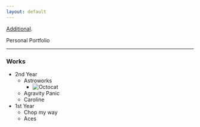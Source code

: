 ```yaml
---
layout: default
---
```


[Additional](./Additionals.md).

Personal Portfolio

* * *

### Works

- 2nd Year
  - Astroworks
    - ![Octocat](/assets/images/img/game1.png)
  - Agravity Panic
  - Caroline
- 1st Year
  - Chop my way
  - Aces

```
```